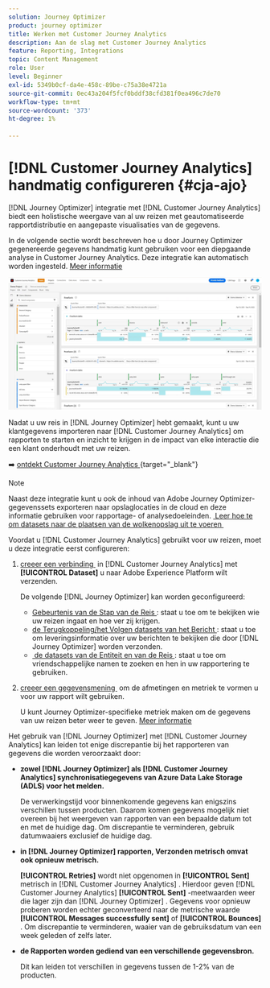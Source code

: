 ```yaml
---
solution: Journey Optimizer
product: journey optimizer
title: Werken met Customer Journey Analytics
description: Aan de slag met Customer Journey Analytics
feature: Reporting, Integrations
topic: Content Management
role: User
level: Beginner
exl-id: 5349b0cf-da4e-458c-89be-c75a38e4721a
source-git-commit: 0ec43a204f5fcf0bddf38cfd381f0ea496c7de70
workflow-type: tm+mt
source-wordcount: '373'
ht-degree: 1%

---
```


# [!DNL Customer Journey Analytics] handmatig configureren {#cja-ajo}

[!DNL Journey Optimizer] integratie met [!DNL Customer Journey Analytics] biedt een holistische weergave van al uw reizen met geautomatiseerde rapportdistributie en aangepaste visualisaties van de gegevens.

In de volgende sectie wordt beschreven hoe u door Journey Optimizer gegenereerde gegevens handmatig kunt gebruiken voor een diepgaande analyse in Customer Journey Analytics. Deze integratie kan automatisch worden ingesteld. [Meer informatie](report-gs-cja.md)

![](assets/cja.png)

Nadat u uw reis in [!DNL Journey Optimizer] hebt gemaakt, kunt u uw klantgegevens importeren naar [!DNL Customer Journey Analytics] om rapporten te starten en inzicht te krijgen in de impact van elke interactie die een klant onderhoudt met uw reizen.

➡️ [&#x200B; ontdekt Customer Journey Analytics &#x200B;](https://experienceleague.adobe.com/en/docs/analytics-platform/using/integrations/ajo#manually-configure-a-data-view-to-be-used-with-journey-optimizer){target="_blank"}

>[!NOTE]
>
>Naast deze integratie kunt u ook de inhoud van Adobe Journey Optimizer-gegevenssets exporteren naar opslaglocaties in de cloud en deze informatie gebruiken voor rapportage- of analysedoeleinden. [&#x200B; Leer hoe te om datasets naar de plaatsen van de wolkenopslag uit te voeren &#x200B;](../data/export-datasets.md)
>

Voordat u [!DNL Customer Journey Analytics] gebruikt voor uw reizen, moet u deze integratie eerst configureren:

1. [&#x200B; creeer een verbinding &#x200B;](https://experienceleague.adobe.com/docs/analytics-platform/using/cja-connections/create-connection.html) in [!DNL Customer Journey Analytics] met **[!UICONTROL Dataset]** u naar Adobe Experience Platform wilt verzenden.

   De volgende [!DNL Journey Optimizer] kan worden geconfigureerd:
   * [&#x200B; Gebeurtenis van de Stap van de Reis &#x200B;](../data/datasets-query-examples.md#journey-step-event): staat u toe om te bekijken wie uw reizen ingaat en hoe ver zij krijgen.
   * [&#x200B; de Terugkoppeling/het Volgen datasets van het Bericht &#x200B;](../data/datasets-query-examples.md#message-feedback-event-dataset): staat u toe om leveringsinformatie over uw berichten te bekijken die door [!DNL Journey Optimizer] worden verzonden.
   * [&#x200B; de datasets van de Entiteit en van de Reis &#x200B;](../data/datasets-query-examples.md#entity-dataset): staat u toe om vriendschappelijke namen te zoeken en hen in uw rapportering te gebruiken.

1. [&#x200B; creeer een gegevensmening &#x200B;](https://experienceleague.adobe.com/docs/analytics-platform/using/cja-dataviews/create-dataview.html) om de afmetingen en metriek te vormen u voor uw rapport wilt gebruiken.

   U kunt Journey Optimizer-specifieke metriek maken om de gegevens van uw reizen beter weer te geven. [Meer informatie](https://experienceleague.adobe.com/docs/analytics-platform/using/integrations/ajo.html#configure-the-data-view-to-accommodate-journey-optimizer-dimensions-and-metrics)

Het gebruik van [!DNL Journey Optimizer] met [!DNL Customer Journey Analytics] kan leiden tot enige discrepantie bij het rapporteren van gegevens die worden veroorzaakt door:

* **zowel [!DNL Journey Optimizer] als [!DNL Customer Journey Analytics] synchronisatiegegevens van Azure Data Lake Storage (ADLS) voor het melden.**

  De verwerkingstijd voor binnenkomende gegevens kan enigszins verschillen tussen producten. Daarom komen gegevens mogelijk niet overeen bij het weergeven van rapporten van een bepaalde datum tot en met de huidige dag. Om discrepantie te verminderen, gebruik datumwaaiers exclusief de huidige dag.

* **in [!DNL Journey Optimizer] rapporten, Verzonden metrisch omvat ook opnieuw metrisch.**

  **[!UICONTROL Retries]** wordt niet opgenomen in **[!UICONTROL Sent]** metrisch in [!DNL Customer Journey Analytics] . Hierdoor geven [!DNL Customer Journey Analytics] **[!UICONTROL Sent]** -meetwaarden weer die lager zijn dan [!DNL Journey Optimizer] . Gegevens voor opnieuw proberen worden echter geconverteerd naar de metrische waarde **[!UICONTROL Messages successfully sent]** of **[!UICONTROL Bounces]** .
Om discrepantie te verminderen, waaier van de gebruiksdatum van een week geleden of zelfs later.

* **de Rapporten worden gediend van een verschillende gegevensbron.**

  Dit kan leiden tot verschillen in gegevens tussen de 1-2% van de producten.

